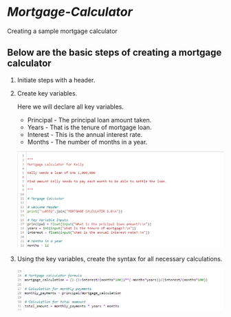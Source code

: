# *Mortgage-Calculator*
Creating a sample mortgage calculator 




## Below are the basic steps of creating a mortgage calculator

1. Initiate steps with a header.

2. Create key variables.

    Here we will declare all key variables. 

    - Principal - The principal loan amount taken.
    - Years - That is the tenure of mortgage loan.
    - Interest - This is the annual interest rate.
    - Months - The number of months in a year.

    ![Image](Mortgage1.png)


3. Using the key variables, create the syntax for all necessary calculations. 

    ![Image](Mortgage2.png)


 


